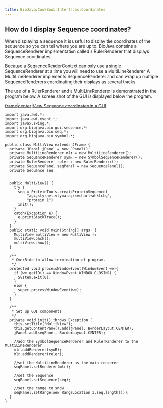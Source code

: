 ```yaml
---
title: BioJava:CookBook:Interfaces:Coordinates
---
```


How do I display Sequence coordinates?
--------------------------------------

When displaying a sequence it is useful to display the coordinates of
the sequence so you can tell where you are up to. BioJava contains a
SequenceRenderer implementation called a RulerRenderer that displays
Sequence coordinates.

Because a SequenceRenderContext can only use a single SequenceRenderer
at a time you will need to use a MultiLineRenderer. A MultiLineRenderer
implements SequenceRenderer and can wrap up multiple SequenceRenderers
coordinating their displays as several tracks.

The use of a RulerRenderer and a MultiLineRenderer is demonstrated in
the program below. A screen shot of the GUI is displayed below the
program.

[frame|center|View Sequence coordinates in a
GUI](image:Multiview.jpg "wikilink")

    import java.awt.*;
    import java.awt.event.*;
    import javax.swing.*;
    import org.biojava.bio.gui.sequence.*;
    import org.biojava.bio.seq.*;
    import org.biojava.bio.symbol.*;

    public class MultiView extends JFrame {
      private JPanel jPanel = new JPanel();
      private MultiLineRenderer mlr = new MultiLineRenderer();
      private SequenceRenderer symR = new SymbolSequenceRenderer();
      private RulerRenderer ruler = new RulerRenderer();
      private SequencePanel seqPanel = new SequencePanel();
      private Sequence seq;


      public MultiView() {
        try {
          seq = ProteinTools.createProteinSequence(
              "agcgstyravlivtymaragrsecharlvahklchg",
              "protein 1");
          init();
        }
        catch(Exception e) {
          e.printStackTrace();
        }
      }
      public static void main(String[] args) {
        MultiView multiView = new MultiView();
        multiView.pack();
        multiView.show();
      }

      /**
       * OverRide to allow termination of program.
       */
      protected void processWindowEvent(WindowEvent we){
        if (we.getID() == WindowEvent.WINDOW_CLOSING) {
          System.exit(0);
        }
        else {
          super.processWindowEvent(we);
        }
      }

      /**
       * Set up GUI components
       */
      private void init() throws Exception {
        this.setTitle("MultiView");
        this.getContentPane().add(jPanel, BorderLayout.CENTER);
        jPanel.add(seqPanel, BorderLayout.CENTER);

        //add the SymbolSequenceRenderer and RulerRenderer to the MultiLineRenderer
        mlr.addRenderer(symR);
        mlr.addRenderer(ruler);

        //set the MultiLineRenderer as the main renderer
        seqPanel.setRenderer(mlr);

        //set the Sequence
        seqPanel.setSequence(seq);

        //set the range to show
        seqPanel.setRange(new RangeLocation(1,seq.length()));
      }
    }
